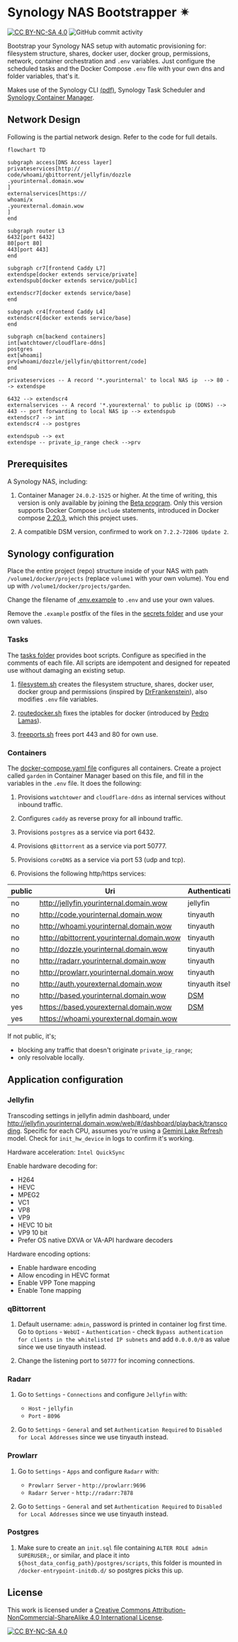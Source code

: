 # Synology NAS Bootstrapper ✴

[![CC BY-NC-SA 4.0][cc-by-nc-sa-shield]][cc-by-nc-sa]
![GitHub commit activity](https://img.shields.io/github/commit-activity/m/erwinkramer/synology-nas-bootstrapper)

Bootstrap your Synology NAS setup with automatic provisioning for: filesystem structure, shares, docker user, docker group, permissions, network, container orchestration and `.env` variables. Just configure the scheduled tasks and the Docker Compose `.env` file with your own dns and folder variables, that's it.

Makes use of the Synology CLI [(pdf)](https://global.download.synology.com/download/Document/Software/DeveloperGuide/Firmware/DSM/All/enu/Synology_DiskStation_Administration_CLI_Guide.pdf), Synology Task Scheduler and [Synology Container Manager](https://www.synology.com/nl-nl/dsm/feature/container-manager).

## Network Design

Following is the partial network design. Refer to the code for full details.

```mermaid
flowchart TD

subgraph access[DNS Access layer]
privateservices[http://
code/whoami/qbittorrent/jellyfin/dozzle
.yourinternal.domain.wow
]
externalservices[https://
whoami/x
.yourexternal.domain.wow
]
end

subgraph router L3
6432[port 6432]
80[port 80]
443[port 443]
end

subgraph cr7[frontend Caddy L7]
extendspe[docker extends service/private]
extendspub[docker extends service/public]

extendscr7[docker extends service/base]
end

subgraph cr4[frontend Caddy L4]
extendscr4[docker extends service/base]
end

subgraph cm[backend containers]
int[watchtower/cloudflare-ddns]
postgres
ext[whoami]
prv[whoami/dozzle/jellyfin/qbittorrent/code]
end

privateservices -- A record '*.yourinternal' to local NAS ip  --> 80 --> extendspe

6432 --> extendscr4
externalservices -- A record '*.yourexternal' to public ip (DDNS) --> 443 -- port forwarding to local NAS ip --> extendspub
extendscr7 --> int
extendscr4 --> postgres

extendspub --> ext
extendspe -- private_ip_range check -->prv
```

## Prerequisites

A Synology NAS, including:

1. Container Manager `24.0.2-1525` or higher. At the time of writing, this version is only available by joining the [Beta program](https://www.synology.com/nl-nl/beta/ContainerManager24_0_2). Only this version supports Docker Compose `include` statements, introduced in Docker compose [2.20.3](https://docs.docker.com/compose/releases/release-notes/#2203), which this project uses.

1. A compatible DSM version, confirmed to work on `7.2.2-72806 Update 2`.

## Synology configuration

Place the entire project (repo) structure inside of your NAS with path `/volume1/docker/projects` (replace `volume1` with your own volume). You end up with `/volume1/docker/projects/garden`.

Change the filename of [.env.example](garden/.env.example) to `.env` and use your own values.

Remove the `.example` postfix of the files in the [secrets folder](garden/secrets) and use your own values.

### Tasks

The [tasks folder](./garden/tasks/) provides boot scripts. Configure as specified in the comments of each file. All scripts are idempotent and designed for repeated use without damaging an existing setup.

1. [filesystem.sh](./garden/tasks/filesystem.sh) creates the filesystem structure, shares, docker user, docker group and permissions (inspired by [DrFrankenstein](https://drfrankenstein.co.uk/step-2-setting-up-a-restricted-docker-user-and-obtaining-ids/)), also modifies `.env` file variables.

1. [routedocker.sh](./garden/tasks/routedocker.sh) fixes the iptables for docker (introduced by [Pedro Lamas](https://gist.github.com/pedrolamas)).

1. [freeports.sh](./garden/tasks/freeports.sh) frees port 443 and 80 for own use.

### Containers

The [docker-compose.yaml file](./garden/docker-compose.yaml) configures all containers. Create a project called `garden` in Container Manager based on this file, and fill in the variables in the `.env` file. It does the following:

1. Provisions `watchtower` and `cloudflare-ddns` as internal services without inbound traffic.

1. Configures `caddy` as reverse proxy for all inbound traffic.

1. Provisions `postgres` as a service via port 6432.

1. Provisions `qBittorrent` as a service via port 50777.

1. Provisions `coreDNS` as a service via port 53 (udp and tcp).

1. Provisions the following http/https services:

| public | Uri | Authentication |
| --- | --- | -- |
no  | http://jellyfin.yourinternal.domain.wow | jellyfin |
no  | http://code.yourinternal.domain.wow | tinyauth |
no  | http://whoami.yourinternal.domain.wow | tinyauth |
no  | http://qbittorrent.yourinternal.domain.wow | tinyauth |
no  | http://dozzle.yourinternal.domain.wow | tinyauth |
no  | http://radarr.yourinternal.domain.wow | tinyauth |
no  | http://prowlarr.yourinternal.domain.wow | tinyauth |
no  | http://auth.yourexternal.domain.wow | tinyauth itself |
no  | http://based.yourinternal.domain.wow | [DSM](https://kb.synology.com/en-af/DSM/help/DSM/AdminCenter/system_login_portal_dsm) |
yes | https://based.yourexternal.domain.wow | [DSM](https://kb.synology.com/en-af/DSM/help/DSM/AdminCenter/system_login_portal_dsm) |
yes | https://whoami.yourexternal.domain.wow |  |

If not public, it's;
 - blocking any traffic that doesn't originate `private_ip_range`;
 - only resolvable locally.

## Application configuration

### Jellyfin

Transcoding settings in jellyfin admin dashboard, under <http://jellyfin.yourinternal.domain.wow/web/#/dashboard/playback/transcoding>. Specific for each CPU, assumes you're using a [Gemini Lake Refresh](https://en.wikipedia.org/wiki/Goldmont_Plus#Desktop_processors_(Gemini_Lake_Refresh)) model. Check for `init_hw_device` in logs to confirm it's working.

Hardware acceleration: `Intel QuickSync`

Enable hardware decoding for:

- H264
- HEVC
- MPEG2
- VC1
- VP8
- VP9
- HEVC 10 bit
- VP9 10 bit
- Prefer OS native DXVA or VA-API hardware decoders

Hardware encoding options:

- Enable hardware encoding
- Allow encoding in HEVC format
- Enable VPP Tone mapping
- Enable Tone mapping

### qBittorrent

1. Default username: `admin`, password is printed in container log first time. Go to `Options` - `WebUI` - `Authentication` - check `Bypass authentication for clients in the whitelisted IP subnets` and add `0.0.0.0/0` as value since we use tinyauth instead.

1. Change the listening port to `50777` for incoming connections.

### Radarr

1. Go to `Settings` - `Connections` and configure `Jellyfin` with: 
   - `Host` - `jellyfin`
   - `Port` - `8096`

1. Go to `Settings` - `General` and set `Authentication Required` to `Disabled for Local Addresses` since we use tinyauth instead.

### Prowlarr

1. Go to `Settings` - `Apps` and configure `Radarr` with: 
   - `Prowlarr Server` -  `http://prowlarr:9696`
   - `Radarr Server` - `http://radarr:7878`

1. Go to `Settings` - `General` and set `Authentication Required` to `Disabled for Local Addresses` since we use tinyauth instead.

### Postgres

1. Make sure to create an `init.sql` file containing `ALTER ROLE admin SUPERUSER;`, or similar, and place it into `${host_data_config_path}/postgres/scripts`, this folder is mounted in `/docker-entrypoint-initdb.d/` so postgres picks this up.

## License

This work is licensed under a
[Creative Commons Attribution-NonCommercial-ShareAlike 4.0 International License][cc-by-nc-sa].

[![CC BY-NC-SA 4.0][cc-by-nc-sa-image]][cc-by-nc-sa]

[cc-by-nc-sa]: http://creativecommons.org/licenses/by-nc-sa/4.0/
[cc-by-nc-sa-image]: https://licensebuttons.net/l/by-nc-sa/4.0/88x31.png
[cc-by-nc-sa-shield]: https://img.shields.io/badge/License-CC%20BY--NC--SA%204.0-lightgrey.svg
